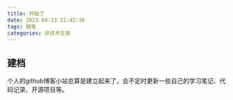 ```yaml
---
title: 开始了
date: 2023-04-13 21:42:36
tags: 随笔
categories: 非技术文章
---
```

## 建档

个人的github博客小站总算是建立起来了，会不定时更新一些自己的学习笔记、代码记录、开源项目等。